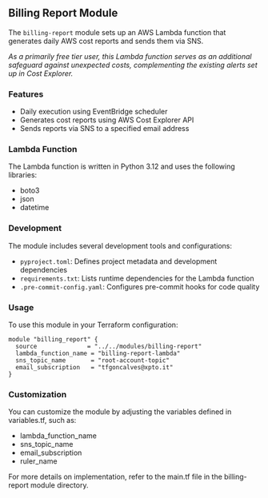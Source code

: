 ## Billing Report Module

The `billing-report` module sets up an AWS Lambda function that generates daily AWS cost reports and sends them via SNS.

*As a primarily free tier user, this Lambda function serves as an additional safeguard against unexpected costs, complementing the existing alerts set up in Cost Explorer.*

### Features

- Daily execution using EventBridge scheduler
- Generates cost reports using AWS Cost Explorer API
- Sends reports via SNS to a specified email address

### Lambda Function

The Lambda function is written in Python 3.12 and uses the following libraries:
- boto3
- json
- datetime

### Development

The module includes several development tools and configurations:

- `pyproject.toml`: Defines project metadata and development dependencies
- `requirements.txt`: Lists runtime dependencies for the Lambda function
- `.pre-commit-config.yaml`: Configures pre-commit hooks for code quality

### Usage

To use this module in your Terraform configuration:

```hcl
module "billing_report" {
  source              = "../../modules/billing-report"
  lambda_function_name = "billing-report-lambda"
  sns_topic_name       = "root-account-topic"
  email_subscription   = "tfgoncalves@xpto.it"
}
```
### Customization
You can customize the module by adjusting the variables defined in variables.tf, such as:
* lambda_function_name
* sns_topic_name
* email_subscription
* ruler_name

For more details on implementation, refer to the main.tf file in the billing-report module directory.